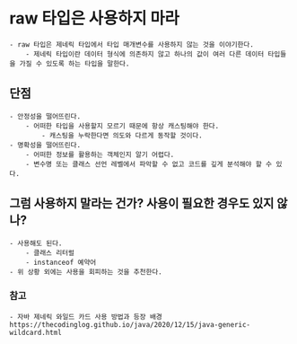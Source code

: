 # raw 타입은 사용하지 마라
    - raw 타입은 제네릭 타입에서 타입 매개변수를 사용하지 않는 것을 이야기한다.
        - 제네릭 타입이란 데이터 형식에 의존하지 않고 하나의 값이 여러 다른 데이터 타입들을 가질 수 있도록 하는 타입을 말한다.

## 단점
    - 안정성을 떨어뜨린다.
        - 어떠한 타입을 사용할지 모르기 때문에 항상 캐스팅해야 한다.
            - 캐스팅을 누락한다면 의도와 다르게 동작할 것이다.
    - 명확성을 떨어뜨린다.
        - 어떠한 정보를 활용하는 객체인지 알기 어렵다.
        - 변수명 또는 클래스 선언 레벨에서 파악할 수 없고 코드를 깊게 분석해야 할 수 있다.

## 그럼 사용하지 말라는 건가? 사용이 필요한 경우도 있지 않나?
    - 사용해도 된다.
        - 클래스 리터럴
        - instanceof 예약어
    - 위 상황 외에는 사용을 회피하는 것을 추천한다.

### 참고
    - 자바 제네릭 와일드 카드 사용 방법과 등장 배경  https://thecodinglog.github.io/java/2020/12/15/java-generic-wildcard.html